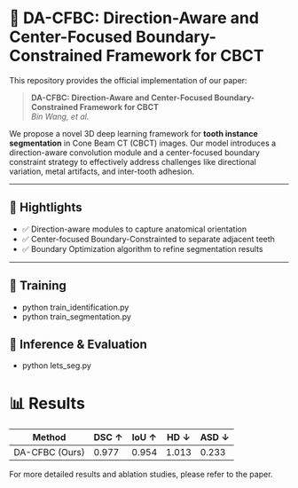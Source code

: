 # 🦷 DA-CFBC: Direction-Aware and Center-Focused Boundary-Constrained Framework for CBCT 

This repository provides the official implementation of our paper:

> **DA-CFBC: Direction-Aware and Center-Focused Boundary-Constrained Framework for CBCT**  
> _Bin Wang, et al._  


We propose a novel 3D deep learning framework for **tooth instance segmentation** in Cone Beam CT (CBCT) images. Our model introduces a direction-aware convolution module and a center-focused boundary constraint strategy to effectively address challenges like directional variation, metal artifacts, and inter-tooth adhesion.

---

## 📌 Hightlights

- ✅ Direction-aware modules to capture anatomical orientation
- ✅ Center-focused Boundary-Constrainted to separate adjacent teeth
- ✅ Boundary Optimization algorithm to refine segmentation results


---

## 🚀 Training

- python train_identification.py 
- python train_segmentation.py 

## 🚀 Inference & Evaluation
- python lets_seg.py

#  📊 Results

| Method         | DSC ↑ | IoU ↑ | HD ↓ | ASD ↓ |
|----------------|-------|-------|------|--------|
| DA-CFBC (Ours) | 0.977 | 0.954 | 1.013 | 0.233   |


For more detailed results and ablation studies, please refer to the paper.
